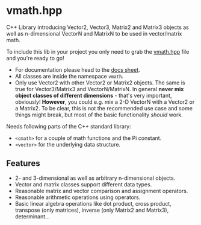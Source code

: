 # vmath.hpp

C++ Library introducing Vector2, Vector3, Matrix2 and Matrix3 objects as well as n-dimensional VectorN and MatrixN to be used in vector/matrix math.

To include this lib in your project you only need to grab the [vmath.hpp](vmath.hpp) file and you're ready to go!

* For documentation please head to the [docs sheet](DOCS.md).
* All classes are inside the namespace `vmath`.
* Only use Vector2 with other Vector2 or Matrix2 objects. The same is true for Vector3/Matrix3 and VectorN/MatrixN. In general **never mix object classes of different dimensions** - that's very important, obviously! **However**, you could e.g. mix a 2-D VectorN with a Vector2 or a Matrix2. To be clear, this is not the recommended use case and some things might break, but most of the basic functionality *should* work.

Needs following parts of the C++ standard library:
- `<cmath>` for a couple of math functions and the Pi constant.
- `<vector>` for the underlying data structure.

## Features
- 2- and 3-dimensional as well as arbitrary n-dimensional objects.
- Vector and matrix classes support different data types.
- Reasonable matrix and vector comparison and assignment operators.
- Reasonable arithmetic operations using operators.
- Basic linear algebra operations like dot product, cross product, transpose (only matrices), inverse (only Matrix2 and Matrix3), determinant...

